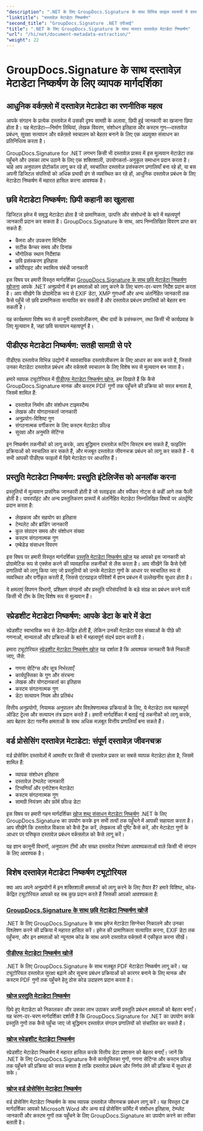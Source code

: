 ```yaml
---
"description": ".NET के लिए GroupDocs.Signature के साथ विभिन्न फ़ाइल स्वरूपों में दस्तावेज़ मेटाडेटा को निकालना, उसका विश्लेषण और लाभ उठाना सीखें। सुरक्षा बढ़ाएँ, वर्कफ़्लो को सुव्यवस्थित करें, और बहुमूल्य दस्तावेज़ जानकारी प्राप्त करें।"
"linktitle": "दस्तावेज़ मेटाडेटा निष्कर्षण"
"second_title": "GroupDocs.Signature .NET एपीआई"
"title": ".NET के लिए GroupDocs.Signature के साथ मास्टर दस्तावेज़ मेटाडेटा निष्कर्षण"
"url": "/hi/net/document-metadata-extraction/"
"weight": 22
---
```


# GroupDocs.Signature के साथ दस्तावेज़ मेटाडेटा निष्कर्षण के लिए व्यापक मार्गदर्शिका

## आधुनिक वर्कफ़्लो में दस्तावेज़ मेटाडेटा का रणनीतिक महत्व

आपके संगठन के प्रत्येक दस्तावेज़ में उसकी दृश्य सामग्री के अलावा, छिपी हुई जानकारी का खजाना छिपा होता है। यह मेटाडेटा—निर्माण तिथियां, लेखक विवरण, संशोधन इतिहास और कस्टम गुण—दस्तावेज़ प्रबंधन, सुरक्षा सत्यापन और वर्कफ़्लो स्वचालन को बेहतर बनाने के लिए एक अप्रयुक्त संसाधन का प्रतिनिधित्व करता है।

GroupDocs.Signature for .NET लगभग किसी भी दस्तावेज़ प्रारूप में इस मूल्यवान मेटाडेटा तक पहुँचने और उसका लाभ उठाने के लिए एक शक्तिशाली, उपयोगकर्ता-अनुकूल समाधान प्रदान करता है। चाहे आप अनुपालन प्रोटोकॉल लागू कर रहे हों, स्वचालित दस्तावेज़ प्रसंस्करण प्रणालियाँ बना रहे हों, या बस अपनी डिजिटल संपत्तियों को अधिक प्रभावी ढंग से व्यवस्थित कर रहे हों, आधुनिक दस्तावेज़ प्रबंधन के लिए मेटाडेटा निष्कर्षण में महारत हासिल करना आवश्यक है।

## छवि मेटाडेटा निष्कर्षण: छिपी कहानी का खुलासा

डिजिटल इमेज में समृद्ध मेटाडेटा होता है जो प्रामाणिकता, उत्पत्ति और संशोधनों के बारे में महत्वपूर्ण जानकारी प्रदान कर सकता है। GroupDocs.Signature के साथ, आप निम्नलिखित विवरण प्राप्त कर सकते हैं:

- कैमरा और उपकरण विनिर्देश
- सटीक कैप्चर समय और दिनांक
- भौगोलिक स्थान निर्देशांक
- छवि प्रसंस्करण इतिहास
- कॉपीराइट और स्वामित्व संबंधी जानकारी

इस विषय पर हमारी विस्तृत मार्गदर्शिका [GroupDocs.Signature के साथ छवि मेटाडेटा निष्कर्षण खोजना](./search-image-metadata-extraction/) आपके .NET अनुप्रयोगों में इन क्षमताओं को लागू करने के लिए चरण-दर-चरण निर्देश प्रदान करता है। आप सीखेंगे कि प्रोग्रामेटिक रूप से EXIF डेटा, XMP गुणधर्मों और अन्य अंतर्निहित जानकारी तक कैसे पहुँचें जो छवि प्रामाणिकता सत्यापित कर सकती है और दस्तावेज़ प्रबंधन प्रणालियों को बेहतर बना सकती है।

यह कार्यक्षमता विशेष रूप से कानूनी दस्तावेज़ीकरण, बीमा दावों के प्रसंस्करण, तथा किसी भी कार्यप्रवाह के लिए मूल्यवान है, जहां छवि सत्यापन महत्वपूर्ण है।

## पीडीएफ मेटाडेटा निष्कर्षण: सतही सामग्री से परे

पीडीएफ दस्तावेज विभिन्न उद्योगों में व्यावसायिक दस्तावेज़ीकरण के लिए आधार का काम करते हैं, जिससे उनका मेटाडेटा दस्तावेज़ प्रबंधन और वर्कफ़्लो स्वचालन के लिए विशेष रूप से मूल्यवान बन जाता है।

हमारे व्यापक ट्यूटोरियल में [पीडीएफ मेटाडेटा निष्कर्षण खोज](./search-pdf-metadata-extraction/), हम दिखाते हैं कि कैसे GroupDocs.Signature मानक और कस्टम PDF गुणों तक पहुँचने की प्रक्रिया को सरल बनाता है, जिसमें शामिल हैं:

- दस्तावेज़ निर्माण और संशोधन टाइमस्टैम्प
- लेखक और योगदानकर्ता जानकारी
- अनुप्रयोग-विशिष्ट गुण
- संगठनात्मक वर्गीकरण के लिए कस्टम मेटाडेटा फ़ील्ड
- सुरक्षा और अनुमति सेटिंग्स

इन निष्कर्षण तकनीकों को लागू करके, आप बुद्धिमान दस्तावेज़ रूटिंग सिस्टम बना सकते हैं, फाइलिंग प्रक्रियाओं को स्वचालित कर सकते हैं, और मजबूत दस्तावेज़ जीवनचक्र प्रबंधन को लागू कर सकते हैं - ये सभी आपकी पीडीएफ फाइलों में छिपे मेटाडेटा पर आधारित हैं।

## प्रस्तुति मेटाडेटा निष्कर्षण: प्रस्तुति इंटेलिजेंस को अनलॉक करना

प्रस्तुतियों में मूल्यवान प्रासंगिक जानकारी होती है जो स्लाइड्स और स्पीकर नोट्स से कहीं आगे तक फैली होती है। पावरपॉइंट और अन्य प्रस्तुतिकरण प्रारूपों में अंतर्निहित मेटाडेटा निम्नलिखित विषयों पर अंतर्दृष्टि प्रदान करता है:

- लेखकत्व और सहयोग का इतिहास
- टेम्पलेट और ब्रांडिंग जानकारी
- कुल संपादन समय और संशोधन संख्या
- कस्टम संगठनात्मक गुण
- एम्बेडेड संसाधन विवरण

इस विषय पर हमारी विस्तृत मार्गदर्शिका [प्रस्तुति मेटाडेटा निष्कर्षण खोज](./search-presentation-metadata-extraction/) यह आपको इस जानकारी को प्रोग्रामेटिक रूप से एक्सेस करने की व्यावहारिक तकनीकों से लैस करता है। आप सीखेंगे कि कैसे ऐसी प्रणालियों को लागू किया जाए जो प्रस्तुतियों को उनके मेटाडेटा गुणों के आधार पर स्वचालित रूप से व्यवस्थित और वर्गीकृत करती हैं, जिससे एंटरप्राइज़ परिवेशों में ज्ञान प्रबंधन में उल्लेखनीय सुधार होता है।

ये क्षमताएं विपणन विभागों, प्रशिक्षण संगठनों और प्रस्तुति परिसंपत्तियों के बड़े संग्रह का प्रबंधन करने वाली किसी भी टीम के लिए विशेष रूप से मूल्यवान हैं।

## स्प्रेडशीट मेटाडेटा निष्कर्षण: आपके डेटा के बारे में डेटा

स्प्रेडशीट स्वाभाविक रूप से डेटा-केंद्रित होती हैं, लेकिन उनकी मेटाडेटा परत संख्याओं के पीछे की गणनाओं, मान्यताओं और प्रक्रियाओं के बारे में महत्वपूर्ण संदर्भ प्रदान करती है।

हमारा ट्यूटोरियल [स्प्रेडशीट मेटाडेटा निष्कर्षण खोज](./search-spreadsheet-metadata-extraction/) यह दर्शाता है कि आवश्यक जानकारी कैसे निकाली जाए, जैसे:

- गणना सेटिंग्स और सूत्र निर्भरताएँ
- कार्यपुस्तिका के गुण और संरचना
- लेखक और योगदानकर्ता का इतिहास
- कस्टम संगठनात्मक गुण
- डेटा सत्यापन नियम और प्रतिबंध

वित्तीय अनुप्रयोगों, नियामक अनुपालन और विश्लेषणात्मक प्रक्रियाओं के लिए, ये मेटाडेटा तत्व महत्वपूर्ण ऑडिट ट्रेल्स और सत्यापन तंत्र प्रदान करते हैं। हमारी मार्गदर्शिका में बताई गई तकनीकों को लागू करके, आप बेहतर डेटा गवर्नेंस क्षमताओं के साथ अधिक मज़बूत वित्तीय प्रणालियाँ बना सकते हैं।

## वर्ड प्रोसेसिंग दस्तावेज़ मेटाडेटा: संपूर्ण दस्तावेज़ जीवनचक्र

वर्ड प्रोसेसिंग दस्तावेज़ों में आमतौर पर किसी भी दस्तावेज़ प्रकार का सबसे व्यापक मेटाडेटा होता है, जिसमें शामिल हैं:

- व्यापक संशोधन इतिहास
- दस्तावेज़ टेम्पलेट जानकारी
- टिप्पणियाँ और एनोटेशन मेटाडेटा
- कस्टम संगठनात्मक गुण
- सामग्री नियंत्रण और फ़ॉर्म फ़ील्ड डेटा

इस विषय पर हमारी गहन मार्गदर्शिका [खोज शब्द संसाधन मेटाडेटा निष्कर्षण](./search-word-processing-metadata-extraction/) .NET के लिए GroupDocs.Signature का उपयोग करके इन सभी तत्वों तक पहुँचने में आपकी सहायता करता है। आप सीखेंगे कि दस्तावेज़ विकास को कैसे ट्रैक करें, लेखकत्व की पुष्टि कैसे करें, और मेटाडेटा गुणों के आधार पर परिष्कृत दस्तावेज़ प्रबंधन वर्कफ़्लोज़ को कैसे लागू करें।

यह ज्ञान कानूनी विभागों, अनुपालन टीमों और सख्त दस्तावेज़ नियंत्रण आवश्यकताओं वाले किसी भी संगठन के लिए आवश्यक है।

## विशेष दस्तावेज़ मेटाडेटा निष्कर्षण ट्यूटोरियल

क्या आप अपने अनुप्रयोगों में इन शक्तिशाली क्षमताओं को लागू करने के लिए तैयार हैं? हमारे विशिष्ट, कोड-केंद्रित ट्यूटोरियल आपको वह सब कुछ प्रदान करते हैं जिसकी आपको आवश्यकता है:

### [GroupDocs.Signature के साथ छवि मेटाडेटा निष्कर्षण खोजें](./search-image-metadata-extraction/)
.NET के लिए GroupDocs.Signature के साथ इमेज मेटाडेटा सिग्नेचर निकालने और उनका विश्लेषण करने की प्रक्रिया में महारत हासिल करें। इमेज की प्रामाणिकता सत्यापित करना, EXIF डेटा तक पहुँचना, और इन क्षमताओं को न्यूनतम कोड के साथ अपने दस्तावेज़ वर्कफ़्लो में एकीकृत करना सीखें।

### [पीडीएफ मेटाडेटा निष्कर्षण खोजें](./search-pdf-metadata-extraction/)
.NET के लिए GroupDocs.Signature के साथ मज़बूत PDF मेटाडेटा निष्कर्षण लागू करें। यह ट्यूटोरियल दस्तावेज़ सुरक्षा बढ़ाने और सूचना प्रबंधन प्रक्रियाओं को कारगर बनाने के लिए मानक और कस्टम PDF गुणों तक पहुँचने हेतु ठोस कोड उदाहरण प्रदान करता है।

### [खोज प्रस्तुति मेटाडेटा निष्कर्षण](./search-presentation-metadata-extraction/)
छिपे हुए मेटाडेटा को निकालकर और उसका लाभ उठाकर अपनी प्रस्तुति प्रबंधन क्षमताओं को बेहतर बनाएँ। यह चरण-दर-चरण मार्गदर्शिका दर्शाती है कि GroupDocs.Signature for .NET का उपयोग करके प्रस्तुति गुणों तक कैसे पहुँचा जाए जो बुद्धिमान दस्तावेज़ संगठन प्रणालियों को संचालित कर सकते हैं।

### [खोज स्प्रेडशीट मेटाडेटा निष्कर्षण](./search-spreadsheet-metadata-extraction/)
स्प्रेडशीट मेटाडेटा निष्कर्षण में महारत हासिल करके वित्तीय डेटा प्रशासन को बेहतर बनाएँ। जानें कि .NET के लिए GroupDocs.Signature कैसे कार्यपुस्तिका गुणों, गणना सेटिंग्स और कस्टम फ़ील्ड तक पहुँचने की प्रक्रिया को सरल बनाता है ताकि दस्तावेज़ प्रबंधन और निर्णय लेने की प्रक्रिया में सुधार हो सके।

### [खोज वर्ड प्रोसेसिंग मेटाडेटा निष्कर्षण](./search-word-processing-metadata-extraction/)
वर्ड प्रोसेसिंग मेटाडेटा निष्कर्षण के साथ व्यापक दस्तावेज़ जीवनचक्र प्रबंधन लागू करें। यह विस्तृत C# मार्गदर्शिका आपको Microsoft Word और अन्य वर्ड प्रोसेसिंग फ़ॉर्मेट में संशोधन इतिहास, टेम्प्लेट जानकारी और कस्टम गुणों तक पहुँचने के लिए GroupDocs.Signature का उपयोग करने का तरीका बताती है।
